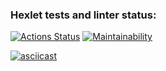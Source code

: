 ### Hexlet tests and linter status:
[![Actions Status](https://github.com/beketov-dmitry/frontend-project-lvl1/workflows/hexlet-check/badge.svg)](https://github.com/beketov-dmitry/frontend-project-lvl1/actions)
[![Maintainability](https://api.codeclimate.com/v1/badges/7fa09d045ae84a08f724/maintainability)](https://codeclimate.com/github/beketov-dmitry/frontend-project-lvl1/maintainability)

[![asciicast](https://asciinema.org/a/DkGHdHZ94ZHgTPj90aWIOkGoJ.svg)](https://asciinema.org/a/DkGHdHZ94ZHgTPj90aWIOkGoJ)
